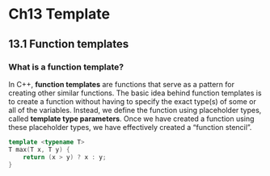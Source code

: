 # Ch13 Template

## 13.1 Function templates

### What is a function template?

In C++, **function templates** are functions that serve as a pattern for creating other similar functions. The basic idea behind function templates is to create a function without having to specify the exact type(s) of some or all of the variables. Instead, we define the function using placeholder types, called **template type parameters**.  Once we have created a function using these placeholder types, we have effectively created a “function stencil”.

```c++
template <typename T>
T max(T x, T y) {
    return (x > y) ? x : y;
}
```

